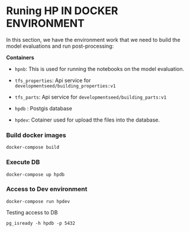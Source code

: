 
# Runing HP IN DOCKER ENVIRONMENT

In this section, we have the environment work that we need to build the model evaluations and run post-processing:

**Containers**

- `hpnb`: This is used for running the notebooks on the model evaluation.

- `tfs_properties`:  Api service for `developmentseed/building_properties:v1`

- `tfs_parts`: Api service for `developmentseed/building_parts:v1`

- `hpdb` : Postgis database

-  `hpdev`: Cotainer used for upload tthe files into the database.

### Build docker images


```
docker-compose build
```

### Execute DB

```
docker-compose up hpdb
```

### Access to Dev environment

```
docker-compose run hpdev
```

Testing access to DB

```
pg_isready -h hpdb -p 5432 
```